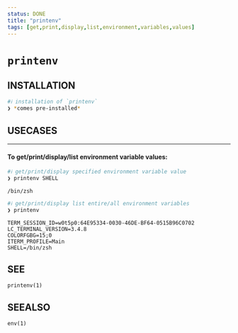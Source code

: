 ```yaml
---
status: DONE
title: "printenv"
tags: [get,print,display,list,environment,variables,values]
---
```


# `printenv`

## INSTALLATION


```bash
#ℹ︎ installation of `printenv`
❯ *comes pre-installed*
```


## USECASES

----
#### To get/print/display/list environment variable values:


```bash
#ℹ︎ get/print/display specified environment variable value
❯ printenv SHELL
```

    /bin/zsh


```bash
#ℹ︎ get/print/display list entire/all environment variables
❯ printenv
```

    TERM_SESSION_ID=w0t5p0:64E95334-0030-46DE-BF64-0515B96C0702
    LC_TERMINAL_VERSION=3.4.8
    COLORFGBG=15;0
    ITERM_PROFILE=Main
    SHELL=/bin/zsh


## SEE

    printenv(1)

## SEEALSO

    env(1)


